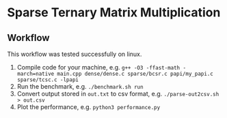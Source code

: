 # Sparse Ternary Matrix Multiplication

## Workflow

This workflow was tested successfully on linux.

1. Compile code for your machine, e.g. `g++ -O3 -ffast-math -march=native main.cpp dense/dense.c sparse/bcsr.c papi/my_papi.c sparse/tcsc.c -lpapi`
2. Run the benchmark, e.g.  `./benchmark.sh run`
3. Convert output stored in `out.txt` to csv format, e.g. `./parse-out2csv.sh > out.csv`
4. Plot the performance, e.g. `python3 performance.py`
